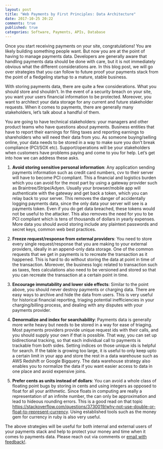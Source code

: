 ```yaml
---
layout: post
title: "Web Payments by First Principles: Data Architecture"
date: 2017-10-25 20:22
comments: true
published: true
categories: Software, Payments, APIs, Database
---
```


Once you start receiving payments on your site, congratulations! You are likely building something people want. But now you are at the point of having to manage payments data. Developers are generally aware that handling payments data should be done with care, but it is not immediately obvious what the different considerations are. In this blog post, we will go over strategies that you can follow to future proof your payments stack from the point of a fledgeling startup to a mature, stable business.

With storing payments data, there are quite a few considerations. What you should store and shouldn’t. In the event of a security breach on your site, you want your users financial information to be protected. Moreover, you want to architect your data storage for any current and future stakeholder requests. When it comes to payments, there are generally many stakeholders, let’s talk about a handful of them.

You are going to have technical stakeholders: your managers and other product teams who have questions about payments. Business entities that have to report their earnings for filing taxes and reporting earnings to shareholders who will need their data from you. As someone buying/selling online, your data needs to be stored in a way to make sure you don’t break compliance (PCI/SOX etc). Support/operations will be your stakeholders when customers have problems paying and come to you for help. Let’s get into how we can address these asks.

1. **Avoid storing sensitive personal information**: Any application sending payments information such as credit card numbers, cvv to their server will have to become PCI compliant. This a financial and logistics burden which you can avoid for the most part by using a gateway provider such as Braintree/Stripe/Adyen. Usually your browser/mobile app will authenticate with the gateway and get back a token, which you can relay back to your server. This removes the danger of accidentally logging payments data, since the only data your server will see is a payments token. Even if you do get data breached, these tokens would not be useful to the attacker. This also removes the need for you to be PCI compliant which is tens of thousands of dollars in yearly expenses.  More data you should avoid storing include any plaintext passwords and secret keys, common web best practices.

2. **Freeze request/response from external providers**: You need to store every single request/response that you are making to your external providers, ideally in an append-only data storage. One of the common requests that we get in payments is to recreate the transaction as it happened. This is hard to do without storing the data at point in time of the transaction. Moreover, the business logic related to transaction such as taxes, fees calculations also need to be versioned and stored so that you can recreate the transaction at a certain point in time.  

3. **Encourage immutability and lower side effects**: Similar to the point above, you should never destroy payments or charging data. There are easy ways to archive and hide the data from users. This is very useful for historical financial reporting, triaging potential inefficiencies in your charging/billing process, and dealing with any disputes with your payments provider.
 
4. **Denormalize and index for searchability**: Payments data is generally more write heavy but needs to be stored in a way for ease of triaging. Most payments providers provide unique request ids with their calls, and you should supply your own if that is possible. That way, you can set up bidirectional tracking, so that each individual call to payments is trackable from both sides. Setting indices on those unique ids is helpful for search. If the table is growing too large, it is useful to only keep upto a certain limit in your app and store the rest in a data warehouse such as AWS Redshift or Google Bigquery. The data warehouse strategy also enables you to normalize the data if you want easier access to data in one place and avoid expensive joins.

5. **Prefer cents as units instead of dollars**: You can avoid a whole class of floating point bugs by storing in cents and using integers as opposed to float for all your arithmetic. Since floats in computing are really a representation of an infinite number, the can only be approximation and lead to hideous rounding errors. This is a good read on that topic https://stackoverflow.com/questions/3730019/why-not-use-double-or-float-to-represent-currency. Using established tools such as the money gem for currency in ruby is also very useful.

The above strategies will be useful for both internal and external users of your payments stack and help to protect your money and time when it comes to payments data. Please reach out via comments or [email with feedback!](mailto:avi@aviadas.com).
